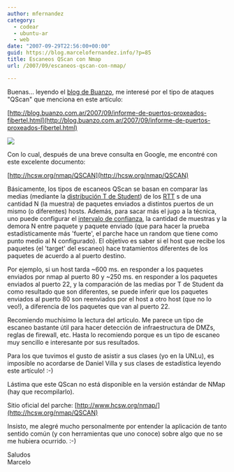 ```yaml
---
author: mfernandez
category:
  - codear
  - ubuntu-ar
  - web
date: "2007-09-29T22:56:00+00:00"
guid: https://blog.marcelofernandez.info/?p=85
title: Escaneos QScan con Nmap
url: /2007/09/escaneos-qscan-con-nmap/

---
```

Buenas... leyendo el [blog de Buanzo](http://blog.buanzo.com.ar/), me interesé por el tipo de ataques "QScan" que menciona en este artículo:

[http://blog.buanzo.com.ar/2007/09/informe-de-puertos-proxeados-fibertel.html](http://blog.buanzo.com.ar/2007/09/informe-de-puertos-proxeados-fibertel.html)

[![](http://1.bp.blogspot.com/_nDZ247g0qSM/Rv7dRn7y11I/AAAAAAAAALo/WJdLioF0SlQ/s400/nmap_bnr_m4rc3l0-2.jpg)](http://insecure.org/nmap/)  


Con lo cual, después de una breve consulta en Google, me encontré con este excelente documento:

[http://hcsw.org/nmap/QSCAN](http://hcsw.org/nmap/QSCAN)

Básicamente, los tipos de escaneos QScan se basan en comparar las medias (mediante la [distribución T de Student](http://es.wikipedia.org/wiki/Distribuci%C3%B3n_t_de_Student)) de los [RTT](http://en.wikipedia.org/wiki/Round-trip_delay_time) s de una cantidad N (la muestra) de paquetes enviados a distintos puertos de un mismo (o diferentes) hosts. Además, para sacar más el jugo a la técnica, uno puede configurar el [intervalo de confianza](http://es.wikipedia.org/wiki/Intervalo_de_confianza), la cantidad de muestras y la demora N entre paquete y paquete enviado (que para hacer la prueba estadísticamente más 'fuerte', el parche hace un random que tiene como punto medio al N configurado). El objetivo es saber si el host que recibe los paquetes (el 'target' del escaneo) hace tratamientos diferentes de los paquetes de acuerdo a al puerto destino.

Por ejemplo, si un host tarda ~600 ms. en responder a los paquetes enviados por nmap al puerto 80 y ~250 ms. en responder a los paquetes enviados al puerto 22, y la comparación de las medias por T de Student da como resultado que son diferentes, se puede inferir que los paquetes enviados al puerto 80 son reenviados por el host a otro host (que no lo veo!), a diferencia de los paquetes que van al puerto 22.

Recomiendo muchísimo la lectura del artículo. Me parece un tipo de escaneo bastante útil para hacer detección de infraestructura de DMZs, reglas de firewall, etc. Hasta lo recomiendo porque es un tipo de escaneo muy sencillo e interesante por sus resultados.

Para los que tuvimos el gusto de asistir a sus clases (yo en la UNLu), es imposible no acordarse de Daniel Villa y sus clases de estadística leyendo este artículo! :-)

Lástima que este QScan no está disponible en la versión estándar de NMap (hay que recompilarlo).

Sitio oficial del parche: [http://www.hcsw.org/nmap/](http://hcsw.org/nmap/QSCAN)

Insisto, me alegré mucho personalmente por entender la aplicación de tanto sentido común (y con herramientas que uno conoce) sobre algo que no se me hubiera ocurrido. :-)

Saludos  
Marcelo
